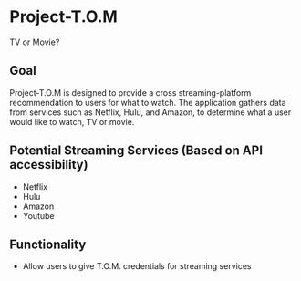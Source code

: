 # Project-T.O.M
TV or Movie?

## Goal
Project-T.O.M is designed to provide a cross streaming-platform recommendation to users for what to watch. The application gathers data from services such as Netflix, Hulu, and Amazon, to determine what a user would like to watch, TV or movie.

## Potential Streaming Services (Based on API accessibility)
* Netflix
* Hulu
* Amazon
* Youtube

## Functionality
* Allow users to give T.O.M. credentials for streaming services 

